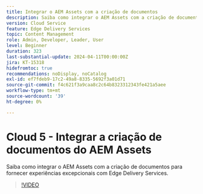 ```yaml
---
title: Integrar o AEM Assets com a criação de documentos
description: Saiba como integrar o AEM Assets com a criação de documentos.
version: Cloud Service
feature: Edge Delivery Services
topic: Content Management
role: Admin, Developer, Leader, User
level: Beginner
duration: 323
last-substantial-update: 2024-04-11T00:00:00Z
jira: KT-15318
hidefromtoc: true
recommendations: noDisplay, noCatalog
exl-id: ef7fdeb9-17c2-49a8-8335-5692f3a01d71
source-git-commit: f4c621f3a9caa8c2c64b8323312343fe421a5aee
workflow-type: tm+mt
source-wordcount: '39'
ht-degree: 0%

---
```


# Cloud 5 - Integrar a criação de documentos do AEM Assets

Saiba como integrar o AEM Assets com a criação de documentos para fornecer experiências excepcionais com Edge Delivery Services.

>[!VIDEO](https://video.tv.adobe.com/v/3428302/?quality=12&learn=on)

